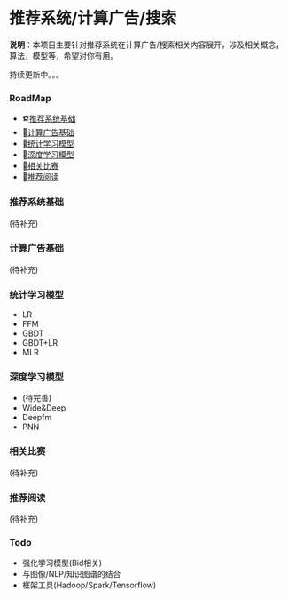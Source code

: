 推荐系统/计算广告/搜索
===
**说明**：本项目主要针对推荐系统在计算广告/搜索相关内容展开，涉及相关概念，算法，模型等，希望对你有用。

持续更新中。。。

### RoadMap
- :soccer:[推荐系统基础](#推荐系统基础)
- :basketball:[计算广告基础](#计算广告基础)
- :hamburger:[统计学习模型](#统计学习模型)
- :fries:[深度学习模型](#深度学习模型)
- :strawberry:[相关比赛](#相关比赛)
- :orange:[推荐阅读](#推荐阅读)

### 推荐系统基础
(待补充)

### 计算广告基础
(待补充)

### 统计学习模型
- LR
- FFM
- GBDT
- GBDT+LR
- MLR

### 深度学习模型
- (待完善)
- Wide&Deep
- Deepfm
- PNN

### 相关比赛
(待补充)

### 推荐阅读
(待补充)

### Todo
- 强化学习模型(Bid相关)
- 与图像/NLP/知识图谱的结合
- 框架工具(Hadoop/Spark/Tensorflow)

